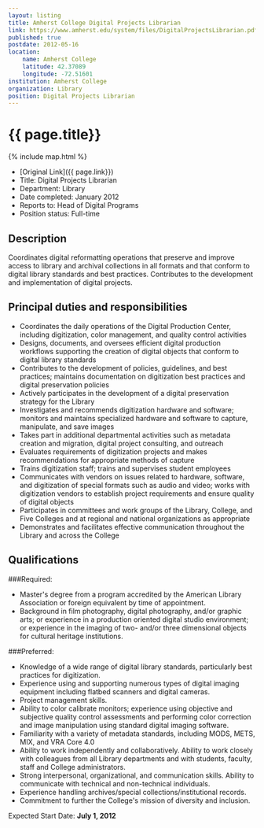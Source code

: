 ```yaml
---
layout: listing
title: Amherst College Digital Projects Librarian
link: https://www.amherst.edu/system/files/DigitalProjectsLibrarian.pdf
published: true
postdate: 2012-05-16
location:
    name: Amherst College
    latitude: 42.37089
    longitude: -72.51601
institution: Amherst College
organization: Library
position: Digital Projects Librarian
---
```



# {{ page.title}}

{% include map.html %}



* [Original Link]({{ page.link}})
* Title: Digital Projects Librarian
* Department: Library
* Date completed: January 2012
* Reports to: Head of Digital Programs
* Position status: Full-time

## Description
Coordinates digital reformatting operations that preserve and improve access to library and 
archival collections in all formats and that conform to digital library standards and best practices. Contributes to the development and implementation of digital projects.

## Principal duties and responsibilities
* Coordinates the daily operations of the Digital Production Center, including digitization, color 
management, and quality control activities
* Designs, documents, and oversees efficient digital production workflows supporting the creation 
of digital objects that conform to digital library standards
* Contributes to the development of policies, guidelines, and best practices; maintains 
documentation on digitization best practices and digital preservation policies
* Actively participates in the development of a digital preservation strategy for the Library
* Investigates and recommends digitization hardware and software; monitors and maintains 
specialized hardware and software to capture, manipulate, and save images
* Takes part in additional departmental activities such as metadata creation and migration, digital 
project consulting, and outreach 
* Evaluates requirements of digitization projects and makes recommendations for appropriate 
methods of capture
* Trains digitization staff; trains and supervises student employees
* Communicates with vendors on issues related to hardware, software, and digitization of special 
formats such as audio and video; works with digitization vendors to establish project requirements 
and ensure quality of digital objects
* Participates in committees and work groups of the Library, College, and Five Colleges and at 
regional and national organizations as appropriate
* Demonstrates and facilitates effective communication throughout the Library and across the 
College

## Qualifications

###Required:
* Master's degree from a program accredited by the American Library Association or foreign 
equivalent by time of appointment.
* Background in film photography, digital photography, and/or graphic arts; or experience in a 
production oriented digital studio environment; or experience in the imaging of two- and/or three dimensional objects for cultural heritage institutions.

###Preferred:
* Knowledge of a wide range of digital library standards, particularly best practices for digitization.
* Experience using and supporting numerous types of digital imaging equipment including flatbed 
scanners and digital cameras.
* Project management skills.
* Ability to color calibrate monitors; experience using objective and subjective quality control 
assessments and performing color correction and image manipulation using standard digital 
imaging software.
* Familiarity with a variety of metadata standards, including MODS, METS, MIX, and VRA Core 4.0
* Ability to work independently and collaboratively. Ability to work closely with colleagues from all 
Library departments and with students, faculty, staff and College administrators.
* Strong interpersonal, organizational, and communication skills. Ability to communicate with 
technical and non-technical individuals.
* Experience handling archives/special collections/institutional records.
* Commitment to further the College's mission of diversity and inclusion.

Expected Start Date: **July 1, 2012**